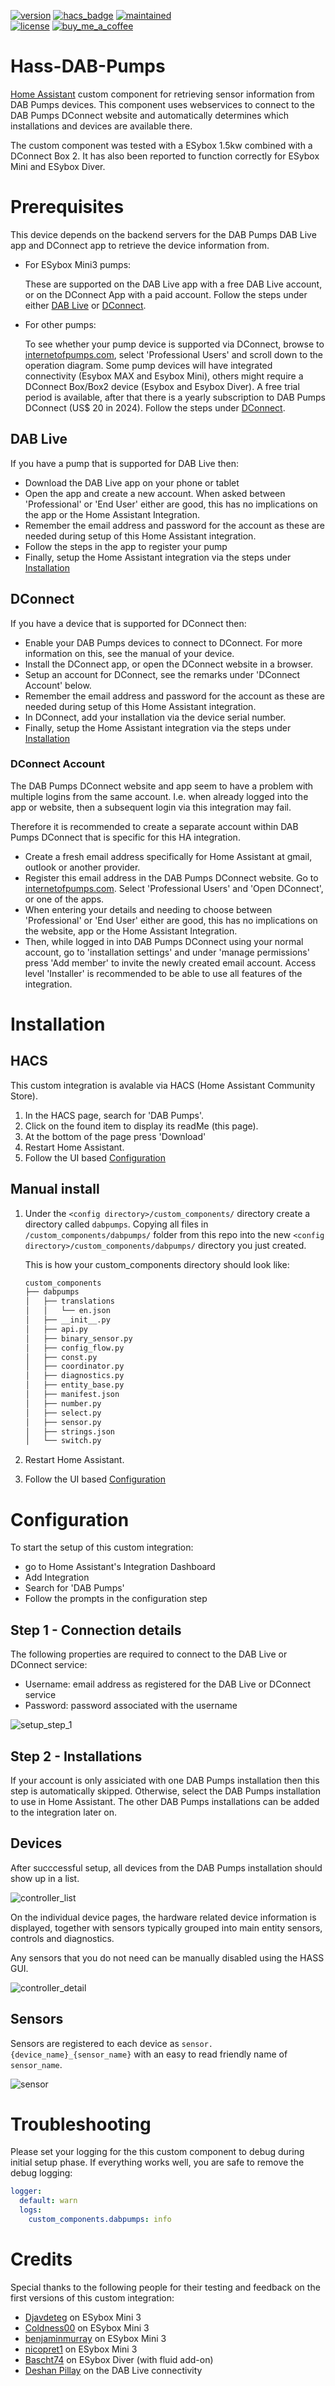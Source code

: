 [![version](https://img.shields.io/github/v/release/ankohanse/hass-dab-pumps?style=for-the-badge)](https://github.com/ankohanse/hass-dab-pumps)
[![hacs_badge](https://img.shields.io/badge/HACS-Default-blue.svg?style=for-the-badge)](https://github.com/custom-components/hacs)
[![maintained](https://img.shields.io/maintenance/yes/2024?style=for-the-badge)](https://github.com/ankohanse/hass-dab-pumps)<br/>
[![license](https://img.shields.io/github/license/ankohanse/hass-dab-pumps?style=for-the-badge)](LICENSE)
[![buy_me_a_coffee](https://img.shields.io/badge/If%20you%20like%20it-Buy%20me%20a%20coffee-yellow.svg?style=for-the-badge)](https://www.buymeacoffee.com/ankohanse)


# Hass-DAB-Pumps

[Home Assistant](https://home-assistant.io/) custom component for retrieving sensor information from DAB Pumps devices.
This component uses webservices to connect to the DAB Pumps DConnect website and automatically determines which installations and devices are available there.

The custom component was tested with a ESybox 1.5kw combined with a DConnect Box 2. 
It has also been reported to function correctly for ESybox Mini and ESybox Diver.


# Prerequisites
This device depends on the backend servers for the DAB Pumps DAB Live app and DConnect app to retrieve the device information from.

- For ESybox Mini3 pumps:

  These are supported on the DAB Live app with a free DAB Live account, or on the DConnect App with a paid account. Follow the steps under either [DAB Live](#dab-live) or [DConnect](#dconnect).

- For other pumps:

  To see whether your pump device is supported via DConnect, browse to [internetofpumps.com](https://internetofpumps.com/), select 'Professional Users' and scroll down to the operation diagram. Some pump devices will have integrated connectivity (Esybox MAX and Esybox Mini), others might require a DConnect Box/Box2 device (Esybox and Esybox Diver). A free trial period is available, after that there is a yearly subscription to DAB Pumps DConnect (US$ 20 in 2024). Follow the steps under [DConnect](#dconnect).

## DAB Live
If you have a pump that is supported for DAB Live then:
- Download the DAB Live app on your phone or tablet
- Open the app and create a new account. When asked between 'Professional' or 'End User' either are good, this has no implications on the app or the Home Assistant Integration.
- Remember the email address and password for the account as these are needed during setup of this Home Assistant integration.
- Follow the steps in the app to register your pump
- Finally, setup the Home Assistant integration via the steps under [Installation](#installation)

## DConnect
If you have a device that is supported for DConnect then:
- Enable your DAB Pumps devices to connect to DConnect. For more information on this, see the manual of your device.
- Install the DConnect app, or open the DConnect website in a browser.
- Setup an account for DConnect, see the remarks under 'DConnect Account' below.
- Remember the email address and password for the account as these are needed during setup of this Home Assistant integration.
- In DConnect, add your installation via the device serial number.
- Finally, setup the Home Assistant integration via the steps under [Installation](#installation)

### DConnect Account
The DAB Pumps DConnect website and app seem to have a problem with multiple logins from the same account. I.e. when already logged into the app or website, then a subsequent login via this integration may fail. 

Therefore it is recommended to create a separate account within DAB Pumps DConnect that is specific for this HA integration. 
- Create a fresh email address specifically for Home Assistant at gmail, outlook or another provider. 
- Register this email address in the DAB Pumps DConnect website. Go to  [internetofpumps.com](https://internetofpumps.com/). Select 'Professional Users' and 'Open DConnect', or one of the apps.
- When entering your details and needing to choose between 'Professional' or 'End User' either are good, this has no implications on the website, app or the Home Assistant Integration.
- Then, while logged in into DAB Pumps DConnect using your normal account, go to 'installation settings' and under 'manage permissions' press 'Add member' to invite the newly created email account. Access level 'Installer' is recommended to be able to use all features of the integration.

# Installation

## HACS
This custom integration is avalable via HACS (Home Assistant Community Store).
1. In the HACS page, search for 'DAB Pumps'.
2. Click on the found item to display its readMe (this page).
3. At the bottom of the page press 'Download'
2. Restart Home Assistant.
3. Follow the UI based [Configuration](#configuration)


## Manual install
1. Under the `<config directory>/custom_components/` directory create a directory called `dabpumps`. 
Copying all files in `/custom_components/dabpumps/` folder from this repo into the new `<config directory>/custom_components/dabpumps/` directory you just created.

    This is how your custom_components directory should look like:

    ```bash
    custom_components
    ├── dabpumps
    │   ├── translations
    │   │   └── en.json
    │   ├── __init__.py
    │   ├── api.py
    │   ├── binary_sensor.py
    │   ├── config_flow.py
    │   ├── const.py
    │   ├── coordinator.py
    │   ├── diagnostics.py
    │   ├── entity_base.py
    │   ├── manifest.json
    │   ├── number.py
    │   ├── select.py
    │   ├── sensor.py
    │   ├── strings.json
    │   └── switch.py  
    ```

2. Restart Home Assistant.
3. Follow the UI based [Configuration](#configuration)

# Configuration
To start the setup of this custom integration:
- go to Home Assistant's Integration Dashboard
- Add Integration
- Search for 'DAB Pumps'
- Follow the prompts in the configuration step

## Step 1 - Connection details
The following properties are required to connect to the DAB Live or DConnect service:
- Username: email address as registered for the DAB Live or DConnect service
- Password: password associated with the username
  
![setup_step_1](documentation/setup_step_1.png)

## Step 2 - Installations
If your account is only assiciated with one DAB Pumps installation then this step is automatically skipped.
Otherwise, select the DAB Pumps installation to use in Home Assistant. The other DAB Pumps installations can be added to the integration later on.

## Devices
After succcessful setup, all devices from the DAB Pumps installation should show up in a list.

![controller_list](documentation/controller_list.png)

On the individual device pages, the hardware related device information is displayed, together with sensors typically grouped into main entity sensors, controls and diagnostics.

Any sensors that you do not need can be manually disabled using the HASS GUI.

![controller_detail](documentation/controller_detail.png)

## Sensors
Sensors are registered to each device as `sensor.{device_name}_{sensor_name}` with an easy to read friendly name of `sensor_name`. 
  
![sensor](documentation/sensor_detail.png)


# Troubleshooting
Please set your logging for the this custom component to debug during initial setup phase. If everything works well, you are safe to remove the debug logging:

```yaml
logger:
  default: warn
  logs:
    custom_components.dabpumps: info
```


# Credits

Special thanks to the following people for their testing and feedback on the first versions of this custom integration:
- [Djavdeteg](https://github.com/Djavdeteg) on ESybox Mini 3
- [Coldness00](https://github.com/Coldness00) on ESybox Mini 3
- [benjaminmurray](https://github.com/benjaminmurray) on ESybox Mini 3
- [nicopret1](https://github.com/nicopret1) on ESybox Mini 3
- [Bascht74](https://github.com/Bascht74) on ESybox Diver (with fluid add-on)
- [Deshan Pillay](https://github.com/Desh86) on the DAB Live connectivity



